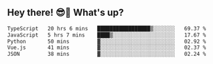 ## Hey there! 😎👋 What's up?

<!--START_SECTION:waka-->

```txt
TypeScript   20 hrs 6 mins   █████████████████▒░░░░░░░   69.37 %
JavaScript   5 hrs 7 mins    ████▒░░░░░░░░░░░░░░░░░░░░   17.67 %
Python       50 mins         ▓░░░░░░░░░░░░░░░░░░░░░░░░   02.92 %
Vue.js       41 mins         ▓░░░░░░░░░░░░░░░░░░░░░░░░   02.37 %
JSON         38 mins         ▓░░░░░░░░░░░░░░░░░░░░░░░░   02.24 %
```

<!--END_SECTION:waka-->
